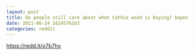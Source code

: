 ```yaml
--- 
layout: post 
title: Do people still care about what Cathie wood is buying? $open 
date: 2021-06-24 1624576163 
categories: reddit 
--- 
```

https://redd.it/o7b7hx